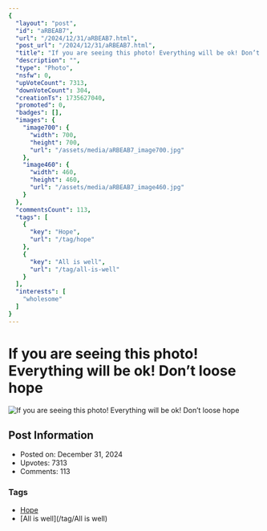 ```yaml
---
{
  "layout": "post",
  "id": "aRBEAB7",
  "url": "/2024/12/31/aRBEAB7.html",
  "post_url": "/2024/12/31/aRBEAB7.html",
  "title": "If you are seeing this photo! Everything will be ok! Don’t loose hope",
  "description": "",
  "type": "Photo",
  "nsfw": 0,
  "upVoteCount": 7313,
  "downVoteCount": 304,
  "creationTs": 1735627040,
  "promoted": 0,
  "badges": [],
  "images": {
    "image700": {
      "width": 700,
      "height": 700,
      "url": "/assets/media/aRBEAB7_image700.jpg"
    },
    "image460": {
      "width": 460,
      "height": 460,
      "url": "/assets/media/aRBEAB7_image460.jpg"
    }
  },
  "commentsCount": 113,
  "tags": [
    {
      "key": "Hope",
      "url": "/tag/hope"
    },
    {
      "key": "All is well",
      "url": "/tag/all-is-well"
    }
  ],
  "interests": [
    "wholesome"
  ]
}
---
```


# If you are seeing this photo! Everything will be ok! Don’t loose hope

![If you are seeing this photo! Everything will be ok! Don’t loose hope](/assets/media/aRBEAB7_image700.jpg)

## Post Information

- Posted on: December 31, 2024
- Upvotes: 7313
- Comments: 113

### Tags

- [Hope](/tag/Hope)
- [All is well](/tag/All is well)
